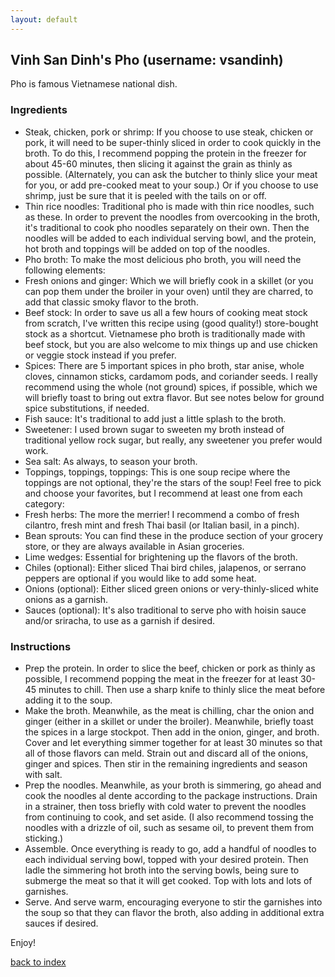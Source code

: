 ```yaml
---
layout: default
---
```


<!---
This is a comment. Note the triple dash to start, but double to end
-->

## Vinh San Dinh's Pho (username: vsandinh)
<!---
Put your name or github username somewhere
-->
Pho is famous Vietnamese national dish.

### Ingredients
- Steak, chicken, pork or shrimp: If you choose to use steak, chicken or pork, it will need to be super-thinly sliced in order to cook quickly in the broth.  To do this, I recommend popping the protein in the freezer for about 45-60 minutes, then slicing it against the grain as thinly as possible.  (Alternately, you can ask the butcher to thinly slice your meat for you, or add pre-cooked meat to your soup.)  Or if you choose to use shrimp, just be sure that it is peeled with the tails on or off.
- Thin rice noodles: Traditional pho is made with thin rice noodles, such as these.  In order to prevent the noodles from overcooking in the broth, it's traditional to cook pho noodles separately on their own.  Then the noodles will be added to each individual serving bowl, and the protein, hot broth and toppings will be added on top of the noodles.
- Pho broth: To make the most delicious pho broth, you will need the following elements:
- Fresh onions and ginger: Which we will briefly cook in a skillet (or you can pop them under the broiler in your oven) until they are charred, to add that classic smoky flavor to the broth.
- Beef stock: In order to save us all a few hours of cooking meat stock from scratch, I've written this recipe using (good quality!) store-bought stock as a shortcut.  Vietnamese pho broth is traditionally made with beef stock, but you are also welcome to mix things up and use chicken or veggie stock instead if you prefer.
- Spices: There are 5 important spices in pho broth, star anise, whole cloves, cinnamon sticks, cardamom pods, and coriander seeds.  I really recommend using the whole (not ground) spices, if possible, which we will briefly toast to bring out extra flavor.  But see notes below for ground spice substitutions, if needed.
- Fish sauce: It's traditional to add just a little splash to the broth.
- Sweetener: I used brown sugar to sweeten my broth instead of traditional yellow rock sugar, but really, any sweetener you prefer would work.
- Sea salt: As always, to season your broth.
- Toppings, toppings, toppings: This is one soup recipe where the toppings are not optional, they're the stars of the soup!  Feel free to pick and choose your favorites, but I recommend at least one from each category:
- Fresh herbs: The more the merrier!  I recommend a combo of fresh cilantro, fresh mint and fresh Thai basil (or Italian basil, in a pinch).
- Bean sprouts: You can find these in the produce section of your grocery store, or they are always available in Asian groceries.
- Lime wedges: Essential for brightening up the flavors of the broth.
- Chiles (optional): Either sliced Thai bird chiles, jalapenos, or serrano peppers are optional if you would like to add some heat.
- Onions (optional): Either sliced green onions or very-thinly-sliced white onions as a garnish.
- Sauces (optional): It's also traditional to serve pho with hoisin sauce and/or sriracha, to use as a garnish if desired.

### Instructions
- Prep the protein. In order to slice the beef, chicken or pork as thinly as possible, I recommend popping the meat in the freezer for at least 30-45 minutes to chill.  Then use a sharp knife to thinly slice the meat before adding it to the soup.
- Make the broth. Meanwhile, as the meat is chilling, char the onion and ginger (either in a skillet or under the broiler).  Meanwhile, briefly toast the spices in a large stockpot.  Then add in the onion, ginger, and broth.  Cover and let everything simmer together for at least 30 minutes so that all of those flavors can meld.  Strain out and discard all of the onions, ginger and spices.  Then stir in the remaining ingredients and season with salt.
- Prep the noodles. Meanwhile, as your broth is simmering, go ahead and cook the noodles al dente according to the package instructions.  Drain in a strainer, then toss briefly with cold water to prevent the noodles from continuing to cook, and set aside.  (I also recommend tossing the noodles with a drizzle of oil, such as sesame oil, to prevent them from sticking.)
- Assemble.  Once everything is ready to go, add a handful of noodles to each individual serving bowl, topped with your desired protein.  Then ladle the simmering hot broth into the serving bowls, being sure to submerge the meat so that it will get cooked.  Top with lots and lots of garnishes.
- Serve.  And serve warm, encouraging everyone to stir the garnishes into the soup so that they can flavor the broth, also adding in additional extra sauces if desired.

Enjoy!

<!--
Keep this link to return to the index
-->
[back to index](../)
